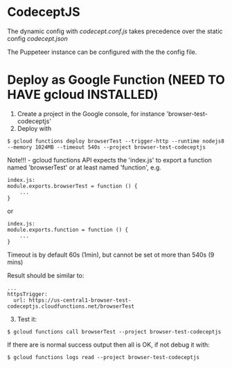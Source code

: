 # CodeceptJS

The dynamic config with *codecept.conf.js*
takes precedence over the static config *codecept.json*

The Puppeteer instance can be configured with the the config file.

# Deploy as Google Function (NEED TO HAVE gcloud INSTALLED)

1. Create a project in the Google console, for instance 'browser-test-codeceptjs'
2. Deploy with
```
$ gcloud functions deploy browserTest --trigger-http --runtime nodejs8 --memory 1024MB --timeout 540s --project browser-test-codeceptjs
```
Note!!! - gcloud functions API expects the 'index.js' to export a function named 'browserTest' or at least named 'function', e.g.
```
index.js:
module.exports.browserTest = function () {
    ...
}
```
or 
```
index.js:
module.exports.function = function () {
    ...
}
```
Timeout is by default 60s (1min), but cannot be set ot more than 540s (9 mins)

Result should be similar to:
```
...
httpsTrigger:
  url: https://us-central1-browser-test-codeceptjs.cloudfunctions.net/browserTest
```  
 

3. Test it:
```
$ gcloud functions call browserTest --project browser-test-codeceptjs
```

If there are is normal success output then all is OK, if not debug it with:
```
$ gcloud functions logs read --project browser-test-codeceptjs
```
